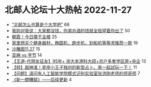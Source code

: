 # 北邮人论坛十大热帖 2022-11-27

- [“北邮怎么也算是个大学吧”](https://bbs.byr.cn/article/Talking/6372708) 68
- [我妈对我说：大家都没钱，你弟办酒的钱就全指望着你出了](https://bbs.byr.cn/article/Feeling/3196428) 50
- [朝霞！今日摄于主楼](https://bbs.byr.cn/article/Photo/274458) 25
- [家里想买个健身器材，椭圆机，跑步机，划船机等等求推荐一款](https://bbs.byr.cn/article/Gymnasium/119922) 19
- [沙雕图11.27](https://bbs.byr.cn/article/Picture/3333832) 15
- [亚麻 vs 字节](https://bbs.byr.cn/article/Job/2177490) 14
- [【王道-代朋友征友】95年+ 浙大本港科大硕+京户多套学区房+央企](https://bbs.byr.cn/article/Friends/2033589) 13
- [【转】超神准！星座小王子独创的新型占卜、來一起試玩一下！](https://bbs.byr.cn/article/Constellations/326533) 11
- [【问题】请问有人工智能学院模式识别实验室张洪刚老师的师哥师](https://bbs.byr.cn/article/AimGraduate/1220097) 7
- [《新一醪糟赋》——后续更新](https://bbs.byr.cn/article/Food/522676) 4


